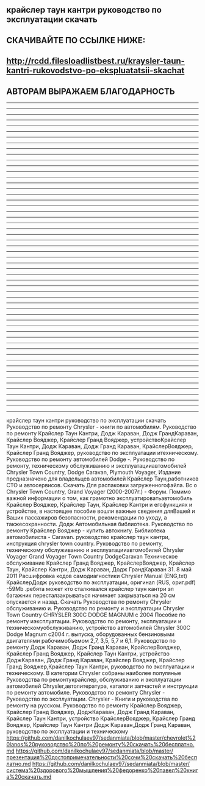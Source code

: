 крайслер таун кантри руководство по эксплуатации скачать
--------------------------------------------------
СКАЧИВАЙТЕ ПО ССЫЛКЕ НИЖЕ:
--------------------------------------------------
http://rcdd.filesloadlistbest.ru/kraysler-taun-kantri-rukovodstvo-po-ekspluatatsii-skachat
--------------------------------------------------
АВТОРАМ ВЫРАЖАЕМ БЛАГОДАРНОСТЬ
--------------------------------------------------
--------------------------------------------------
--------------------------------------------------
--------------------------------------------------
--------------------------------------------------
--------------------------------------------------
--------------------------------------------------
--------------------------------------------------
--------------------------------------------------
--------------------------------------------------
--------------------------------------------------
--------------------------------------------------
--------------------------------------------------
--------------------------------------------------
--------------------------------------------------
--------------------------------------------------
--------------------------------------------------
--------------------------------------------------
--------------------------------------------------
--------------------------------------------------
--------------------------------------------------
--------------------------------------------------
--------------------------------------------------
--------------------------------------------------
--------------------------------------------------
--------------------------------------------------
--------------------------------------------------
--------------------------------------------------
--------------------------------------------------
--------------------------------------------------
--------------------------------------------------
--------------------------------------------------
--------------------------------------------------
--------------------------------------------------
--------------------------------------------------
--------------------------------------------------
--------------------------------------------------
--------------------------------------------------
--------------------------------------------------
--------------------------------------------------
--------------------------------------------------
--------------------------------------------------
--------------------------------------------------
--------------------------------------------------
--------------------------------------------------
--------------------------------------------------
--------------------------------------------------
--------------------------------------------------
--------------------------------------------------
--------------------------------------------------
--------------------------------------------------
--------------------------------------------------
--------------------------------------------------
--------------------------------------------------
--------------------------------------------------
--------------------------------------------------
крайслер таун кантри руководство по эксплуатации скачать Руководство по ремонту Chrysler - книги по автомобилям. Руководство по ремонту Крайслер Таун Кантри, Додж Караван, Додж ГрандКараван, Крайслер Вояджер, Крайслер Гранд Вояджер, устройствоКрайслер Таун Кантри, Додж Караван, Додж Гранд Караван, КрайслерВояджер, Крайслер Гранд Вояджер, руководство по эксплуатации итехническому. Руководство по ремонту автомобилей Dodge -. Руководство по ремонту, техническому обслуживанию и эксплуатацииавтомобилей Chrysler Town  Country, Dodge Caravan, Plymouth Voyager, Издание предназначено для владельцев автомобилей Крайслер Таун,работников СТО и автосервисов. Скачать Для распаковки загруженногофайла. Вс о Сhrysler Town Country, Grand Voyager (2000-2007г.) - Форум. Помимо важной информации о том, как грамотно эксплуатироватьавтомобиль Крайслер Вояджер, Крайслер Таун, Крайслер Кантри и егофункциях и устройстве, в настоящее пособие вошли важные сведения дляВашей и Ваших пассажиров безопасности, рекомендации по уходу, а такжесохранности. Додж  Автомобильная библиотека. Руководство по ремонту Крайслер Вояджер - купить автокнигу. Библиотека автомобилиста - Caravan. руководство крайслер таун  кантри, инструкция chrysler town  country. Руководство по ремонту, техническому обслуживанию и эксплуатацииавтомобилей Chrysler Voyager  Grand Voyager  Town  Country  DodgeCaravan  Техническое обслуживание Крайслер Гранд Вояджер, КрайслерВояджер, Крайслер Таун, Крайслер Кантри, Додж Караван, Додж ГрандКараван 31. 8 май 2011  Расшифровка кодов самодиагностики Chrysler Manual (ENG,txt)  КрайслерДодж руководство по эксплуатации, оригинал (RUS, ориг.pdf) -59Mb .ребята может кто сталкивался крайслер таун кантри эл багажник пересталзакрываться начинает закрываться на 20 см опускается и назад. Скачать Руководства по ремонту Chrysler обслуживанию и. Руководство по ремонту и эксплуатации Chrysler Town  Country
CHRYSLER 300C  DODGE MAGNUM с 2004 Пособие по ремонту иэксплуатации. Руководство по ремонту, эксплуатации и техническомуобслуживанию, устройство автомобилей Chrysler 300C  Dodge Magnum с2004 г. выпуска, оборудованных бензиновыми двигателями рабочимобъемом 2,7, 3,5, 5,7 и 6,1. Руководство по ремонту Додж Караван, Додж Гранд Караван, КрайслерВояджер, Крайслер Гранд Вояджер, Крайслер Таун Кантри, устройство ДоджКараван, Додж Гранд Караван, Крайслер Вояджер, Крайслер Гранд Вояджер,Крайслер Таун Кантри, руководство по эксплуатации и техническому. В категории Chrysler собраны наиболее популяные Руководства по ремонтукрайслер, обслуживанию и эксплуатации автомобилей Chrysler,автолитература, каталоги запчастей и инструкции по ремонту автомобиле. Руководство по ремонту Chrysler - Руководство по эксплуатации. Chrysler - Книги и руководства по ремонту на русском. Руководство по ремонту Крайслер Вояджер, Крайслер Гранд Вояджер, ДоджКараван, Додж Гранд Караван, Крайслер Таун Кантри, устройство КрайслерВояджер, Крайслер Гранд Вояджер, Крайслер Таун Кантри Додж Караван,Додж Гранд Караван, руководство по эксплуатации и техническому
https://github.com/danilkochulaev97/sedanmiata/blob/master/chevrolet%20lanos%20руководство%20по%20ремонту%20скачать%20бесплатно.md
https://github.com/danilkochulaev97/sedanmiata/blob/master/презентация%20достопримечательности%20сочи%20скачать%20бесплатно.md
https://github.com/danilkochulaev97/sedanmiata/blob/master/система%20здорового%20мышления%20федоренко%20павел%20книга%20скачать.md